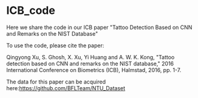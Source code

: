 # ICB_code

Here we share the code in our ICB paper "Tattoo Detection Based on CNN and Remarks on the NIST Database"

To use the code, please cite the paper:

Qingyong Xu, S. Ghosh, X. Xu, Yi Huang and A. W. K. Kong, "Tattoo detection based on CNN and remarks on the NIST database," 2016 International Conference on Biometrics (ICB), Halmstad, 2016, pp. 1-7.

The data for this paper can be acquired here:https://github.com/BFLTeam/NTU_Dataset
